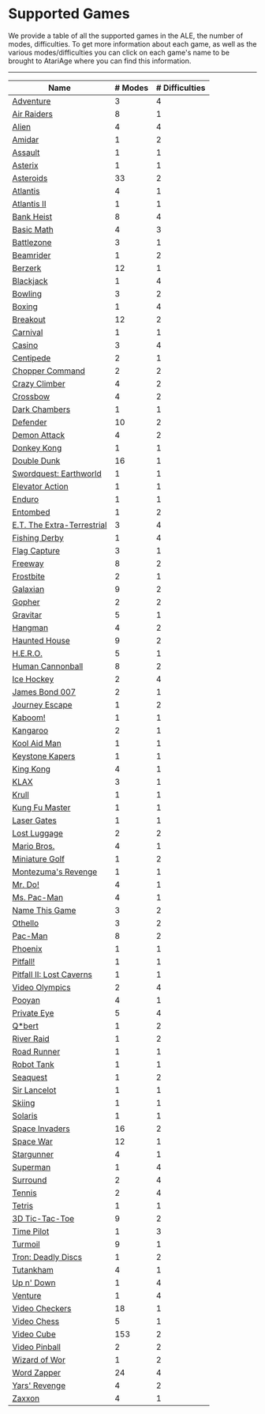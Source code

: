 # Supported Games

We provide a table of all the supported games in the ALE, the number of modes, difficulties. To get more information about each game, as well as the various modes/difficulties you can click on each game's name to be brought to AtariAge where you can find this information.

----

| Name | # Modes | # Difficulties |
| ---- | ------- | ------------- |
| [Adventure](https://atariage.com/software_page.php?SystemID=2600&SoftwareLabelID=1) | 3 | 4 |
| [Air Raiders](https://atariage.com/software_page.php?SystemID=2600&SoftwareLabelID=5) | 8 | 1 |
| [Alien](https://atariage.com/software_page.php?SystemID=2600&SoftwareLabelID=984) | 4 | 4 |
| [Amidar](https://atariage.com/software_page.php?SystemID=2600&SoftwareLabelID=973) | 1 | 2 |
| [Assault](https://atariage.com/software_page.php?SystemID=2600&SoftwareLabelID=1005) | 1 | 1 |
| [Asterix](https://atariage.com/software_page.php?SystemID=2600&SoftwareLabelID=1965) | 1 | 1 |
| [Asteroids](https://atariage.com/software_page.php?SystemID=2600&SoftwareLabelID=906) | 33 | 2 |
| [Atlantis](https://atariage.com/software_page.php?SystemID=2600&SoftwareLabelID=10) | 4 | 1 |
| [Atlantis II](https://atariage.com/software_page.php?SystemID=2600&SoftwareLabelID=1037) | 1 | 1 |
| [Bank Heist](https://atariage.com/software_page.php?SystemID=2600&SoftwareLabelID=1008) | 8 | 4 |
| [Basic Math](https://atariage.com/software_page.php?SystemID=2600&SoftwareLabelID=989) | 4 | 3 |
| [Battlezone](https://atariage.com/software_page.php?SystemID=2600&SoftwareLabelID=22) | 3 | 1 |
| [Beamrider](https://atariage.com/software_page.php?SystemID=2600&SoftwareLabelID=23) | 1 | 2 |
| [Berzerk](https://atariage.com/software_page.php?SystemID=2600&SoftwareLabelID=910) | 12 | 1 |
| [Blackjack](https://atariage.com/software_page.php?SystemID=2600&SoftwareLabelID=904) | 1 | 4 |
| [Bowling](https://atariage.com/software_page.php?SystemID=2600&SoftwareLabelID=42) | 3 | 2 |
| [Boxing](https://atariage.com/software_page.php?SystemID=2600&SoftwareLabelID=45) | 1 | 4 |
| [Breakout](https://atariage.com/software_page.php?SystemID=2600&SoftwareLabelID=52) | 12 | 2 |
| [Carnival](https://atariage.com/software_page.php?SystemID=2600&SoftwareLabelID=957) | 1 | 1 |
| [Casino](https://atariage.com/software_page.php?SystemID=2600&SoftwareLabelID=913) | 3 | 4 |
| [Centipede](https://atariage.com/software_page.php?SystemID=2600&SoftwareLabelID=71) | 2 | 1 |
| [Chopper Command](https://atariage.com/software_page.php?SystemID=2600&SoftwareLabelID=80) | 2 | 2 |
| [Crazy Climber](https://atariage.com/software_page.php?SystemID=2600&SoftwareLabelID=113) | 4 | 2 |
| [Crossbow](https://atariage.com/software_page.php?SystemID=2600&SoftwareLabelID=115) | 4 | 2 |
| [Dark Chambers](https://atariage.com/software_page.php?SystemID=2600&SoftwareLabelID=122) | 1 | 1 |
| [Defender](https://atariage.com/software_page.php?SystemID=2600&SoftwareLabelID=128) | 10 | 2 |
| [Demon Attack](https://atariage.com/software_page.php?SystemID=2600&SoftwareLabelID=134) | 4 | 2 |
| [Donkey Kong](https://atariage.com/software_page.php?SystemID=2600&SoftwareLabelID=149) | 1 | 1 |
| [Double Dunk](https://atariage.com/software_page.php?SystemID=2600&SoftwareLabelID=153) | 16 | 1 |
| [Swordquest: Earthworld](https://atariage.com/software_page.php?SystemID=2600&SoftwareLabelID=541) | 1 | 1 |
| [Elevator Action](https://atariage.com/software_page.php?SystemID=2600&SoftwareLabelID=1131) | 1 | 1 |
| [Enduro](https://atariage.com/software_page.php?SystemID=2600&SoftwareLabelID=163) | 1 | 1 |
| [Entombed](https://atariage.com/software_page.php?SystemID=2600&SoftwareLabelID=165) | 1 | 2 |
| [E.T. The Extra-Terrestrial](https://atariage.com/software_page.php?SystemID=2600&SoftwareLabelID=157) | 3 | 4 |
| [Fishing Derby](https://atariage.com/software_page.php?SystemID=2600&SoftwareLabelID=182) | 1 | 4 |
| [Flag Capture](https://atariage.com/software_page.php?SystemID=2600&SoftwareLabelID=183) | 3 | 1 |
| [Freeway](https://atariage.com/software_page.php?SystemID=2600&SoftwareLabelID=192) | 8 | 2 |
| [Frostbite](https://atariage.com/software_page.php?SystemID=2600&SoftwareLabelID=199) | 2 | 1 |
| [Galaxian](https://atariage.com/software_page.php?SystemID=2600&SoftwareLabelID=918) | 9 | 2 |
| [Gopher](https://atariage.com/software_page.php?SystemID=2600&SoftwareLabelID=217) | 2 | 2 |
| [Gravitar](https://atariage.com/software_page.php?SystemID=2600&SoftwareLabelID=222) | 5 | 1 |
| [Hangman](https://atariage.com/software_page.php?SystemID=2600&SoftwareLabelID=230) | 4 | 2 |
| [Haunted House](https://atariage.com/software_page.php?SystemID=2600&SoftwareLabelID=233) | 9 | 2 |
| [H.E.R.O.](https://atariage.com/software_page.php?SystemID=2600&SoftwareLabelID=228) | 5 | 1 |
| [Human Cannonball](https://atariage.com/software_page.php?SystemID=2600&SoftwareLabelID=237) | 8 | 2 |
| [Ice Hockey](https://atariage.com/software_page.php?SystemID=2600&SoftwareLabelID=241) | 2 | 4 |
| [James Bond 007](https://atariage.com/software_page.php?SystemID=2600&SoftwareLabelID=250) | 2 | 1 |
| [Journey Escape](https://atariage.com/software_page.php?SystemID=2600&SoftwareLabelID=252) | 1 | 2 |
| [Kaboom!](https://atariage.com/software_page.php?SystemID=2600&SoftwareLabelID=257) | 1 | 1 |
| [Kangaroo](https://atariage.com/software_page.php?SystemID=2600&SoftwareLabelID=894) | 2 | 1 |
| [Kool Aid Man](https://atariage.com/software_page.php?SystemID=2600&SoftwareLabelID=266) | 1 | 1 |
| [Keystone Kapers](https://atariage.com/software_page.php?SystemID=2600&SoftwareLabelID=261) | 1 | 1 |
| [King Kong](https://atariage.com/software_page.php?SystemID=2600&SoftwareLabelID=265) | 4 | 1 |
| [KLAX](https://atariage.com/software_page.php?SystemID=2600&SoftwareLabelID=1130) | 3 | 1 |
| [Krull](https://atariage.com/software_page.php?SystemID=2600&SoftwareLabelID=267) | 1 | 1 |
| [Kung Fu Master](https://atariage.com/software_page.php?SystemID=2600&SoftwareLabelID=268) | 1 | 1 |
| [Laser Gates](https://atariage.com/software_page.php?SystemID=2600&SoftwareLabelID=271) | 1 | 1 |
| [Lost Luggage](https://atariage.com/software_page.php?SystemID=2600&SoftwareLabelID=276) | 2 | 2 |
| [Mario Bros.](https://atariage.com/software_page.php?SystemID=2600&SoftwareLabelID=1047) | 4 | 1 |
| [Miniature Golf](https://atariage.com/software_page.php?SystemID=2600&SoftwareLabelID=305) | 1 | 2 |
| [Montezuma's Revenge](https://atariage.com/software_page.php?SystemID=2600&SoftwareLabelID=310) | 1 | 1 |
| [Mr. Do!](https://atariage.com/software_page.php?SystemID=2600&SoftwareLabelID=318) | 4 | 1 |
| [Ms. Pac-Man](https://atariage.com/software_page.php?SystemID=2600&SoftwareLabelID=924) | 4 | 1 |
| [Name This Game](https://atariage.com/software_page.php?SystemID=2600&SoftwareLabelID=323) | 3 | 2 |
| [Othello](https://atariage.com/software_page.php?SystemID=2600&SoftwareLabelID=931) | 3 | 2 |
| [Pac-Man](https://atariage.com/software_page.php?SystemID=2600&SoftwareLabelID=1031) | 8 | 2 |
| [Phoenix](https://atariage.com/software_page.php?SystemID=2600&SoftwareLabelID=925) | 1 | 1 |
| [Pitfall!](https://atariage.com/software_page.php?SystemID=2600&SoftwareLabelID=360) | 1 | 1 |
| [Pitfall II: Lost Caverns](https://atariage.com/software_page.php?SystemID=2600&SoftwareLabelID=359) | 1 | 1 |
| [Video Olympics](https://atariage.com/software_page.php?SystemID=2600&SoftwareLabelID=942) | 2 | 4 |
| [Pooyan](https://atariage.com/software_page.php?SystemID=2600&SoftwareLabelID=372) | 4 | 1 |
| [Private Eye](https://atariage.com/software_page.php?SystemID=2600&SoftwareLabelID=376) | 5 | 4 |
| [Q*bert](https://atariage.com/software_page.php?SystemID=2600&SoftwareLabelID=377) | 1 | 2 |
| [River Raid](https://atariage.com/software_page.php?SystemID=2600&SoftwareLabelID=409) | 1 | 2 |
| [Road Runner](https://atariage.com/software_page.php?SystemID=2600&SoftwareLabelID=412) | 1 | 1 |
| [Robot Tank](https://atariage.com/software_page.php?SystemID=2600&SoftwareLabelID=415) | 1 | 1 |
| [Seaquest](https://atariage.com/software_page.php?SystemID=2600&SoftwareLabelID=424) | 1 | 2 |
| [Sir Lancelot](https://atariage.com/software_page.php?SystemID=2600&SoftwareLabelID=431) | 1 | 1 |
| [Skiing](https://atariage.com/software_page.php?SystemID=2600&SoftwareLabelID=434) | 1 | 1 |
| [Solaris](https://atariage.com/software_page.php?SystemID=2600&SoftwareLabelID=450) | 1 | 1 |
| [Space Invaders](https://atariage.com/software_page.php?SystemID=2600&SoftwareLabelID=459) | 16 | 2 |
| [Space War](https://atariage.com/software_page.php?SystemID=2600&SoftwareLabelID=469) | 12 | 1 |
| [Stargunner](https://atariage.com/software_page.php?SystemID=2600&SoftwareLabelID=506) | 4 | 1 |
| [Superman](https://atariage.com/software_page.php?SystemID=2600&SoftwareLabelID=941) | 1 | 4 |
| [Surround](https://atariage.com/software_page.php?SystemID=2600&SoftwareLabelID=535) | 2 | 4 |
| [Tennis](https://atariage.com/software_page.php?SystemID=2600&SoftwareLabelID=555) | 2 | 4 |
| [Tetris](https://atariage.com/software_page.php?SystemID=2600&SoftwareLabelID=1931) | 1 | 1 |
| [3D Tic-Tac-Toe](https://atariage.com/software_page.php?SystemID=2600&SoftwareLabelID=521) | 9 | 2 |
| [Time Pilot](https://atariage.com/software_page.php?SystemID=2600&SoftwareLabelID=559) | 1 | 3 |
| [Turmoil](https://atariage.com/software_page.php?SystemID=2600&SoftwareLabelID=571) | 9 | 1 |
| [Tron: Deadly Discs](https://atariage.com/software_page.php?SystemID=2600&SoftwareLabelID=569) | 1 | 2 |
| [Tutankham](https://atariage.com/software_page.php?SystemID=2600&SoftwareLabelID=572) | 4 | 1 |
| [Up n' Down](https://atariage.com/software_page.php?SystemID=2600&SoftwareLabelID=574) | 1 | 4 |
| [Venture](https://atariage.com/software_page.php?SystemID=2600&SoftwareLabelID=576) | 1 | 4 |
| [Video Checkers](https://atariage.com/software_page.php?SystemID=2600&SoftwareLabelID=578) | 18 | 1 |
| [Video Chess](https://atariage.com/software_page.php?SystemID=2600&SoftwareLabelID=580) | 5 | 1 |
| [Video Cube](https://atariage.com/software_page.php?SystemID=2600&SoftwareLabelID=974) | 153 | 2 |
| [Video Pinball](https://atariage.com/software_page.php?SystemID=2600&SoftwareLabelID=945) | 2 | 2 |
| [Wizard of Wor](https://atariage.com/software_page.php?SystemID=2600&SoftwareLabelID=598) | 1 | 2 |
| [Word Zapper](https://atariage.com/software_page.php?SystemID=2600&SoftwareLabelID=599) | 24 | 4 |
| [Yars' Revenge](https://atariage.com/software_page.php?SystemID=2600&SoftwareLabelID=603) | 4 | 2 |
| [Zaxxon](https://atariage.com/software_page.php?SystemID=2600&SoftwareLabelID=606) | 4 | 1 |
